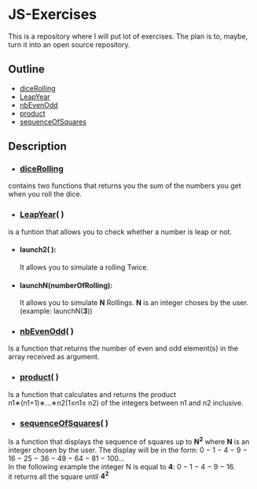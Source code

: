# JS-Exercises
This is a repository where I will put lot of exercises. The plan is to, maybe, turn it into an open source repository.

## Outline

- [diceRolling](./js/diceRolling.js)
- [LeapYear](./js/leapYear.js)
- [nbEvenOdd](./js/nbEvenOdd.js)
- [product](./js/product.js)
- [sequenceOfSquares](./js/sequenceOfSquares.js)

## Description

- ### [diceRolling](./js/diceRolling.js) 
contains two functions that returns you the sum of the numbers you get when you roll the dice.
- ### [LeapYear](./js/leapYear.js)( )
is a funtion that allows you to check whether a number is leap or not.
- #### **launch2( )**: 
    It allows you to simulate a rolling Twice.
- #### **launchN(numberOfRolling)**: 
    It allows you to simulate **N** Rollings. **N** is an integer choses by the user. (example: launchN(**3**))
- ### [nbEvenOdd](./js/nbEvenOdd.js)( )
Is a function that returns the number of even and odd element(s) in the array received as argument.
- ### [product](./js/product.js)( )
Is a function that calculates and returns the product n1∗(n1+1)∗...∗n2(1≤n1≤ n2) of the integers between n1 and n2 inclusive.
- ### [sequenceOfSquares](./js/sequenceOfSquares.js)( )
Is a function that displays the sequence of squares up to **N<sup>2</sup>** where **N** is an integer chosen by the user. The display will be in the form: 0 − 1 − 4 − 9 − 16 − 25 − 36 − 49 − 64 − 81 − 100...<br>
In the following example the integer N is equal to **4**: 0 − 1 − 4 − 9 − 16.
<br>
it returns all the square until **4<sup>2</sup>**
